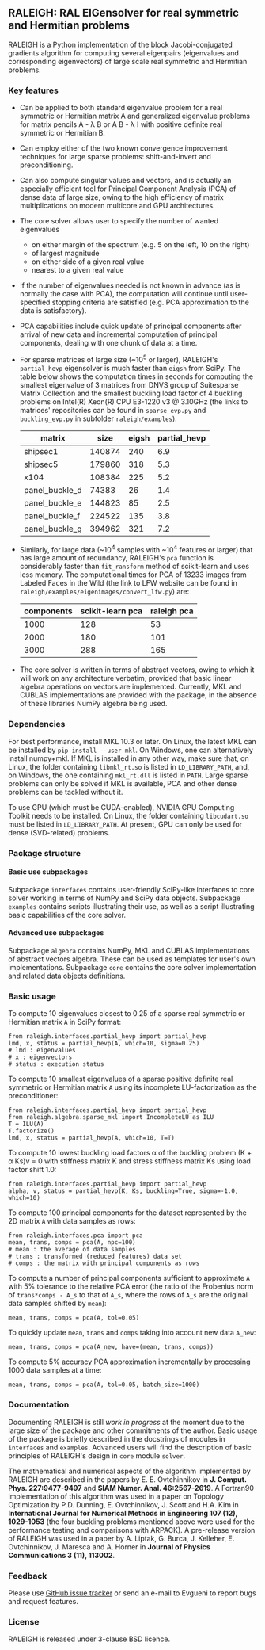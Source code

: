 ## RALEIGH: RAL EIGensolver for real symmetric and Hermitian problems

RALEIGH is a Python implementation of the block Jacobi-conjugated gradients algorithm for computing several eigenpairs (eigenvalues and corresponding eigenvectors) of large scale real symmetric and Hermitian problems. 

### Key features

* Can be applied to both standard eigenvalue problem for a real symmetric or Hermitian matrix A and generalized eigenvalue problems for matrix pencils A - &lambda; B or A B - &lambda; I with positive definite real symmetric or Hermitian B.
* Can employ either of the two known convergence improvement techniques for large sparse problems: shift-and-invert and preconditioning.
* Can also compute singular values and vectors, and is actually an especially efficient tool for Principal Component Analysis (PCA) of dense data of large size, owing to the high efficiency of matrix multiplications on modern multicore and GPU architectures.
* The core solver allows user to specify the number of wanted eigenvalues
	- on either margin of the spectrum (e.g. 5 on the left, 10 on the right)
	- of largest magnitude
	- on either side of a given real value
	- nearest to a given real value
* If the number of eigenvalues needed is not known in advance (as is normally the case with PCA), the computation will continue until user-specified stopping criteria are satisfied (e.g. PCA approximation to the data is satisfactory).
* PCA capabilities include quick update of principal components after arrival of new data and incremental computation of principal components, dealing with one chunk of data at a time.
* For sparse matrices of large size (~10<sup>5</sup> or larger), RALEIGH's `partial_hevp` eigensolver is much faster than `eigsh` from SciPy. The table below shows the computation times in seconds for computing the smallest eigenvalue of 3 matrices from DNVS group of Suitesparse Matrix Collection and the smallest buckling load factor of 4 buckling problems on Intel(R) Xeon(R) CPU E3-1220 v3 @ 3.10GHz (the links to matrices' repositories can be found in `sparse_evp.py` and `buckling_evp.py` in subfolder `raleigh/examples`).

  | matrix | size | eigsh | partial_hevp |
  | - | - | - | - |
  | shipsec1 | 140874 | 240 | 6.9 |
  | shipsec5 | 179860 | 318 | 5.3 |
  | x104 | 108384 | 225 | 5.2 |
  | panel_buckle_d | 74383 | 26 | 1.4 |
  | panel_buckle_e | 144823 | 85 | 2.5 |
  | panel_buckle_f | 224522 | 135 | 3.8 |
  | panel_buckle_g | 394962 | 321 | 7.2 |

* Similarly, for large data (~10<sup>4</sup> samples with ~10<sup>4</sup> features or larger) that has large amount of redundancy, RALEIGH's `pca` function is considerably faster than `fit_ransform` method of scikit-learn and uses less memory. The computational times for PCA of 13233 images from Labeled Faces in the Wild (the link to LFW website can be found in `raleigh/examples/eigenimages/convert_lfw.py`) are:

  | components | scikit-learn pca | raleigh pca |
  | - | - | - |
  | 1000 | 128 | 53 |
  | 2000 | 180 | 101 |
  | 3000 | 288 | 165 |

* The core solver is written in terms of abstract vectors, owing to which it will work on any architecture verbatim, provided that basic linear algebra operations on vectors are implemented. Currently, MKL and CUBLAS implementations are provided with the package, in the absence of these libraries NumPy algebra being used.

### Dependencies

For best performance, install MKL 10.3 or later. On Linux, the latest MKL can be installed by `pip install --user mkl`. On Windows, one can alternatively install numpy+mkl. If MKL is installed in any other way, make sure that, on Linux, the folder containing `libmkl_rt.so` is listed in `LD_LIBRARY_PATH`, and, on Windows, the one containing `mkl_rt.dll` is listed in `PATH`. Large sparse problems can only be solved if MKL is available, PCA and other dense problems can be tackled without it.

To use GPU (which must be CUDA-enabled), NVIDIA GPU Computing Toolkit needs to be installed. On Linux, the folder containing `libcudart.so` must be listed in `LD_LIBRARY_PATH`. At present, GPU can only be used for dense (SVD-related) problems.

### Package structure

#### Basic use subpackages

Subpackage `interfaces` contains user-friendly SciPy-like interfaces to core solver working in terms of NumPy and SciPy data objects. Subpackage `examples` contains scripts illustrating their use, as well as a script illustrating basic capabilities of the core solver.

#### Advanced use subpackages

Subpackage `algebra` contains NumPy, MKL and CUBLAS implementations of abstract vectors algebra. These can be used as templates for user's own implementations. Subpackage `core` contains the core solver implementation and related data objects definitions.

### Basic usage

To compute 10 eigenvalues closest to 0.25 of a sparse real symmetric or Hermitian matrix `A` in SciPy format:
```
from raleigh.interfaces.partial_hevp import partial_hevp
lmd, x, status = partial_hevp(A, which=10, sigma=0.25)
# lmd : eigenvalues
# x : eigenvectors
# status : execution status
```
To compute 10 smallest eigenvalues of a sparse positive definite real symmetric or Hermitian matrix `A` using its incomplete LU-factorization as the preconditioner:
```
from raleigh.interfaces.partial_hevp import partial_hevp
from raleigh.algebra.sparse_mkl import IncompleteLU as ILU
T = ILU(A)
T.factorize()
lmd, x, status = partial_hevp(A, which=10, T=T)
```
To compute 10 lowest buckling load factors &alpha; of the buckling problem (K + &alpha; Ks)v = 0 with stiffness matrix K and stress stiffness matrix Ks using load factor shift 1.0:
```
from raleigh.interfaces.partial_hevp import partial_hevp
alpha, v, status = partial_hevp(K, Ks, buckling=True, sigma=-1.0, which=10)
```
To compute 100 principal components for the dataset represented by the 2D matrix `A` with data samples as rows:
```
from raleigh.interfaces.pca import pca
mean, trans, comps = pca(A, npc=100)
# mean : the average of data samples
# trans : transformed (reduced features) data set
# comps : the matrix with principal components as rows
```
To compute a number of principal components sufficient to approximate `A` with 5% tolerance to the relative PCA error (the ratio of the Frobenius norm of `trans*comps - A_s` to that of `A_s`, where the rows of `A_s` are the original data samples shifted by `mean`):
```
mean, trans, comps = pca(A, tol=0.05)
```
To quickly update `mean`, `trans` and `comps` taking into account new data `A_new`:
```
mean, trans, comps = pca(A_new, have=(mean, trans, comps))
```
To compute 5% accuracy PCA approximation incrementally by processing 1000 data samples at a time:
```
mean, trans, comps = pca(A, tol=0.05, batch_size=1000)
```

### Documentation

Documenting RALEIGH is still _work in progress_ at the moment due to the large size of the package and other commitments of the author. Basic usage of the package is briefly described in the docstrings of modules in `interfaces` and `examples`. Advanced users will find the description of basic principles of RALEIGH's design in `core` module `solver`.

The mathematical and numerical aspects of the algorithm implemented by RALEIGH are described in the papers by E. E. Ovtchinnikov in **J. Comput. Phys. 227:9477-9497** and **SIAM Numer. Anal. 46:2567-2619**. A Fortran90 implementation of this algorithm was used in a paper on Topology Optimization by P.D. Dunning, E. Ovtchinnikov, J. Scott and H.A. Kim in **International Journal for Numerical Methods in Engineering 107 (12), 1029-1053** (the four buckling problems mentioned above were used for the performance testing and comparisons with ARPACK). A pre-release version of RALEIGH was used in a paper by A. Liptak, G. Burca, J. Kelleher, E. Ovtchinnikov, J. Maresca and A. Horner in **Journal of Physics Communications 3 (11), 113002**.

### Feedback

Please use [GitHub issue tracker](https://github.com/evgueni-ovtchinnikov/raleigh/issues) or send an e-mail to Evgueni to report bugs and request features.

### License

RALEIGH is released under 3-clause BSD licence.

